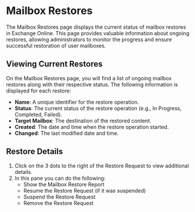 # Mailbox Restores

The Mailbox Restores page displays the current status of mailbox restores in Exchange Online. This page provides valuable information about ongoing restores, allowing administrators to monitor the progress and ensure successful restoration of user mailboxes.

## Viewing Current Restores

On the Mailbox Restores page, you will find a list of ongoing mailbox restores along with their respective status. The following information is displayed for each restore:

* **Name**: A unique identifier for the restore operation.
* **Status**: The current status of the restore operation (e.g., In Progress, Completed, Failed).
* **Target Mailbox**: The destination of the restored content.
* **Created**: The date and time when the restore operation started.
* **Changed**: The last modified date and time.

## Restore Details

1. Click on the 3 dots to the right of the Restore Request to view additional details.
2. In this pane you can do the following:
   * Show the Mailbox Restore Report
   * Resume the Restore Request (if it was suspended)
   * Suspend the Restore Request
   * Remove the Restore Request


